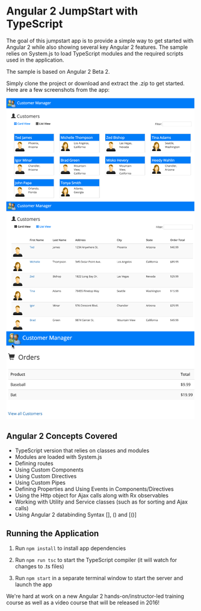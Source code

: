 # Angular 2 JumpStart with TypeScript

The goal of this jumpstart app is to provide
a simple way to get started with Angular 2 while also showing several key Angular 2 features. The sample
relies on System.js to load TypeScript modules and the required scripts used in the application.

The sample is based on Angular 2 Beta 2.

Simply clone the project or download and extract the .zip to get started. Here are a few
screenshots from the app:

<img width="500" src="src/images/screenshots/cards.png" border="0" />

<br />

<img width="500" src="src/images/screenshots/grid.png" border="0" />

<br />

<img width="500" src="src/images/screenshots/orders.png" border="0" />

## Angular 2 Concepts Covered

* TypeScript version that relies on classes and modules
* Modules are loaded with System.js
* Defining routes 
* Using Custom Components
* Using Custom Directives
* Using Custom Pipes
* Defining Properties and Using Events in Components/Directives
* Using the Http object for Ajax calls along with Rx observables
* Working with Utility and Service classes (such as for sorting and Ajax calls)
* Using Angular 2 databinding Syntax [], () and [()]

## Running the Application

1. Run `npm install` to install app dependencies

1. Run `npm run tsc` to start the TypeScript compiler (it will watch for changes to .ts files)

1. Run `npm start` in a separate terminal window to start the server and launch the app

We're hard at work on a new Angular 2 hands-on/instructor-led training course 
as well as a video course that will be released in 2016!